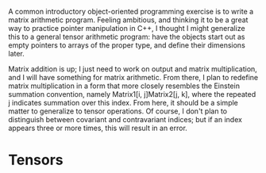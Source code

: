 A common introductory object-oriented programming exercise is to write a matrix arithmetic program. Feeling ambitious, and thinking it to be a great way to practice pointer manipulation in C++, I thought I might generalize this to a general tensor arithmetic program: have the objects start out as empty pointers to arrays of the proper type, and define their dimensions later.

Matrix addition is up; I just need to work on output and matrix multiplication, and I will have something for matrix arithmetic. From there, I plan to redefine matrix multiplication in a form that more closely resembles the Einstein summation convention, namely Matrix1[i, j]Matrix2[j, k], where the repeated j indicates summation over this index. From here, it should be a simple matter to generalize to tensor operations. Of course, I don't plan to distinguish between covariant and contravariant indices; but if an index appears three or more times, this will result in an error.

# Tensors
